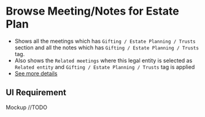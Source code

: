# Browse Meeting/Notes for Estate Plan

- Shows all the meetings which has `Gifting / Estate Planning / Trusts` section and all the notes which has `Gifting / Estate Planning / Trusts` tag.
- Also shows the `Related meetings` where this legal entity is selected as `Related entity` and `Gifting / Estate Planning / Trusts` tag is applied
- [See more details](../webapp/meeting-notes.md#communication)

## UI Requirement

Mockup //TODO

